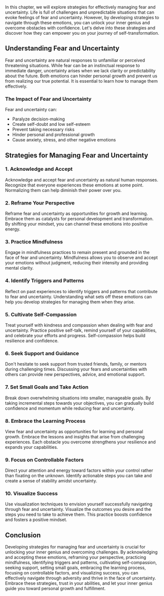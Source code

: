 
In this chapter, we will explore strategies for effectively managing fear and uncertainty. Life is full of challenges and unpredictable situations that can evoke feelings of fear and uncertainty. However, by developing strategies to navigate through these emotions, you can unlock your inner genius and overcome obstacles with confidence. Let's delve into these strategies and discover how they can empower you on your journey of self-transformation.

Understanding Fear and Uncertainty
----------------------------------

Fear and uncertainty are natural responses to unfamiliar or perceived threatening situations. While fear can be an instinctual response to immediate danger, uncertainty arises when we lack clarity or predictability about the future. Both emotions can hinder personal growth and prevent us from realizing our true potential. It is essential to learn how to manage them effectively.

### The Impact of Fear and Uncertainty

Fear and uncertainty can:

* Paralyze decision-making
* Create self-doubt and low self-esteem
* Prevent taking necessary risks
* Hinder personal and professional growth
* Cause anxiety, stress, and other negative emotions

Strategies for Managing Fear and Uncertainty
--------------------------------------------

### 1. Acknowledge and Accept

Acknowledge and accept fear and uncertainty as natural human responses. Recognize that everyone experiences these emotions at some point. Normalizing them can help diminish their power over you.

### 2. Reframe Your Perspective

Reframe fear and uncertainty as opportunities for growth and learning. Embrace them as catalysts for personal development and transformation. By shifting your mindset, you can channel these emotions into positive energy.

### 3. Practice Mindfulness

Engage in mindfulness practices to remain present and grounded in the face of fear and uncertainty. Mindfulness allows you to observe and accept your emotions without judgment, reducing their intensity and providing mental clarity.

### 4. Identify Triggers and Patterns

Reflect on past experiences to identify triggers and patterns that contribute to fear and uncertainty. Understanding what sets off these emotions can help you develop strategies for managing them when they arise.

### 5. Cultivate Self-Compassion

Treat yourself with kindness and compassion when dealing with fear and uncertainty. Practice positive self-talk, remind yourself of your capabilities, and celebrate your efforts and progress. Self-compassion helps build resilience and confidence.

### 6. Seek Support and Guidance

Don't hesitate to seek support from trusted friends, family, or mentors during challenging times. Discussing your fears and uncertainties with others can provide new perspectives, advice, and emotional support.

### 7. Set Small Goals and Take Action

Break down overwhelming situations into smaller, manageable goals. By taking incremental steps towards your objectives, you can gradually build confidence and momentum while reducing fear and uncertainty.

### 8. Embrace the Learning Process

View fear and uncertainty as opportunities for learning and personal growth. Embrace the lessons and insights that arise from challenging experiences. Each obstacle you overcome strengthens your resilience and expands your capabilities.

### 9. Focus on Controllable Factors

Direct your attention and energy toward factors within your control rather than fixating on the unknown. Identify actionable steps you can take and create a sense of stability amidst uncertainty.

### 10. Visualize Success

Use visualization techniques to envision yourself successfully navigating through fear and uncertainty. Visualize the outcomes you desire and the steps you need to take to achieve them. This practice boosts confidence and fosters a positive mindset.

Conclusion
----------

Developing strategies for managing fear and uncertainty is crucial for unlocking your inner genius and overcoming challenges. By acknowledging and accepting these emotions, reframing your perspective, practicing mindfulness, identifying triggers and patterns, cultivating self-compassion, seeking support, setting small goals, embracing the learning process, focusing on controllable factors, and visualizing success, you can effectively navigate through adversity and thrive in the face of uncertainty. Embrace these strategies, trust in your abilities, and let your inner genius guide you toward personal growth and fulfillment.
